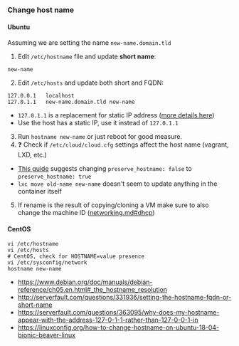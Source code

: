 ### Change host name
#### Ubuntu
Assuming we are setting the name `new-name.domain.tld`
1. Edit `/etc/hostname` file and update **short name**:
```
new-name
```
2. Edit `/etc/hosts` and update both short and FQDN:
```
127.0.0.1	localhost
127.0.1.1	new-name.domain.tld	new-name
```
* `127.0.1.1` is a replacement for static IP address ([more details here](http://www.debian.org/doc/manuals/debian-reference/ch05.en.html#_the_hostname_resolution))
* Use the host has a static IP, use it instead of `127.0.1.1`
3. Run `hostname new-name` or just reboot for good measure.
4. :question: Check if `/etc/cloud/cloud.cfg` settings affect the host name (vagrant, LXD, etc.)
* [This guide](https://linuxconfig.org/how-to-change-hostname-on-ubuntu-18-04-bionic-beaver-linux) suggests changing `preserve_hostname: false`
 to `preserve_hostname: true`
* `lxc move old-name new-name` doesn't seem to update anything in the container itself
5. If rename is the result of copying/cloning a VM make sure to also change the machine ID ([networking.md#dhcp](./networking.md#dhcp))

#### CentOS
```shell
vi /etc/hostname
vi /etc/hosts
# CentOS, check for HOSTNAME=value presence
vi /etc/sysconfig/network
hostname new-name
```

* https://www.debian.org/doc/manuals/debian-reference/ch05.en.html#_the_hostname_resolution
* http://serverfault.com/questions/331936/setting-the-hostname-fqdn-or-short-name
* https://serverfault.com/questions/363095/why-does-my-hostname-appear-with-the-address-127-0-1-1-rather-than-127-0-0-1-in
* https://linuxconfig.org/how-to-change-hostname-on-ubuntu-18-04-bionic-beaver-linux

